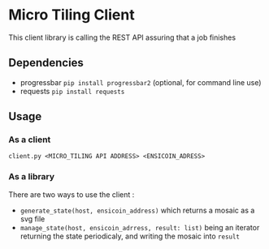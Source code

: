 # Micro Tiling Client 

This client library is calling the REST API assuring that a job finishes

## Dependencies

- progressbar `pip install progressbar2` (optional, for command line use)
- requests `pip install requests`

## Usage

### As a client

`client.py <MICRO_TILING API ADDRESS> <ENSICOIN_ADRESS>`

### As a library

There are two ways to use the client :
- `generate_state(host, ensicoin_address)` which returns a mosaic as a svg file
- `manage_state(host, ensicoin_adrress, result: list)` being an iterator returning the state periodicaly, and writing the mosaic into `result`
